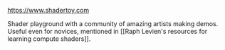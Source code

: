 https://www.shadertoy.com

Shader playground with a community of amazing artists making demos. Useful even for novices, mentioned in [[Raph Levien's resources for learning compute shaders]].